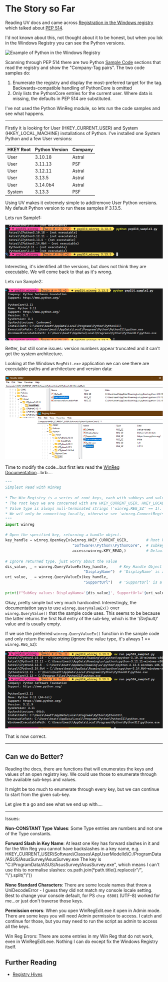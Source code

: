 # The Story so Far

Reading UV docs and came across [Registration in the Windows registry](https://docs.astral.sh/uv/concepts/python-versions/#registration-in-the-windows-registry) which talked about [PEP 514](https://peps.python.org/pep-0514/).

I'd not known about this, not thought about it to be honest, but when you lok in the Windows Registry you can see the Python versions.

![Example of Python in the Windows Registry](image)

Scanning through PEP 514 there are two Python [Sample Code](https://peps.python.org/pep-0514/#sample-code) sections that read the registry and show the "Company-Tag pairs". The two code samples do:

1. Enumerate the registry and display the most-preferred target for the tag. Backwards-compatible handling of PythonCore is omitted
2. Only lists the PythonCore entries for the current user. Where data is missing, the defaults in PEP 514 are substituted.

I've not used the Python WinReg module, so lets run the code samples and see what happens.

----

Firstly it is looking for User (HKEY_CURRENT_USER) and System (HKEY_LOCAL_MACHINE) installations of Python. I've installed one System Python and a few User versions:

| HKEY Root | Python Version | Company
|-----------|----------------|---------
| User      | 3.10.18        | Astral
| User      | 3.11.13        | PSF
| User      | 3.12.11        | Astral
| User      | 3.13.5         | Astral
| User      | 3.14.0b4       | Astral
| System    | 3.13.3         | PSF

Using UV makes it extremely simple to add/remove User Python versions.
My default Python version  to run these samples if 3.13.5.

Lets run Sample1:

![alt text](/images/image.png)

Interesting, it's identified all the versions, but does not think they are executable. We will come back to that as it's wrong.

Lets run Sample2:

![alt text](/images/image-1.png)

Better, but still some issues: version numbers appear truncated and it can't get the system architecture.

Looking at the Windows `RegEdit.exe` application we can see there are executable paths and architecture and version data:

![alt text](/images/image-2.png)

Time to modify the code...but first lets read the [WinReg Documentation](https://docs.python.org/3.13/library/winreg.html)...brb....

```python
"""
Simplest Read with WinReg

* The Win Registry is a series of root keys, each with subkeys and values.
* The root keys we are concerned with are HKEY_CURRENT_USER, HKEY_LOCAL_MACHINE.
* Value type is always null-terminated strings ('winreg.REG_SZ' == 1). 
* We wil only be connecting locally, otherwise see `winreg.ConnectRegistry()`.
"""
import winreg

# Open the specified key, returning a handle object.
key_handle = winreg.OpenKeyEx(winreg.HKEY_CURRENT_USER,        # Root key
                              "Software\\Python\\PythonCore",  # subkey
                              access=winreg.KEY_READ,)         # Default is KEY_READ

# Ignore returned type, just worry about the value
dis_value, _ = winreg.QueryValueEx(key_handle,     # Key Handle Object
                                   "DisplayName")  # 'DisplayName' is a value in the subkey
uri_value, _ = winreg.QueryValueEx(key_handle, 
                                   "SupportUrl")   # 'SupportUrl' is a value in the subkey

print(f"SubKey values: DisplayName='{dis_value}', SupportUrl='{uri_value}'")

```

Okay, pretty simple but very much hardcoded. Interestingly, the documentation says to use `winreg.QueryValueEx()` over `winreg.QueryValue()` that the sample code uses. This seems to be because the latter returns the first Null entry of the sub-key, which is the '_(Default)_' value and is usually empty.

If we use the preferred `winreg.QueryValueEx()` function in the sample code and only return the value string (ignore the value type, it's always 1 == `winreg.REG_SZ`):

![alt text](/images/image-3.png)

That is now correct.  

----

## Can we do Better?

Reading the docs, there are functions that will enumerates the keys and values of an open registry key. We could use those to enumerate through the available sub-keys and values.

It might be too much to enumerate through every key, but we can continue to start from the given sub-key.

Let give tt a go and see what we end up with....

----

Issues:

__Non-CONSTANT Type Values__: Some Type entries are numbers and not one of the Type constants.

__Forward Slash in Key Name__: At least one Key has forward slashes in it and for the Win Reg you cannot have backslashes in a key name, e.g.
HKEY_CURRENT_USER\Software\Classes\AppUserModelId\C:/ProgramData/ASUS/AsusSurvey/AsusSurvey.exe
The key is "C:/ProgramData/ASUS/AsusSurvey/AsusSurvey.exe", which means I can't use this to normalise slashes:
os.path.join(*path.title().replace(r"/", "\\").split("\\"))

__None Standard Characters__: There are some locale names that threw a UniDecodeError - I guess they did not match my console locale setting. Best to change your console default, for PS `chcp 65001` (UTF-8) worked for me...or just don't traverse those keys.

__Permission errors__: When you open WinRegEdit.exe it open in Admin mode. There are some keys you will need Admin permission to access. I catch and continue for those, but you may need to run the script as admin to access all the keys.

Win Reg Errors: There are some entries in my Win Reg that do not work, even in WinRegEdit.exe. Nothing I can do except fix the Windows Registry itself.

## Further Reading

- [Registry Hives](https://learn.microsoft.com/en-us/windows/win32/sysinfo/registry-hives)
